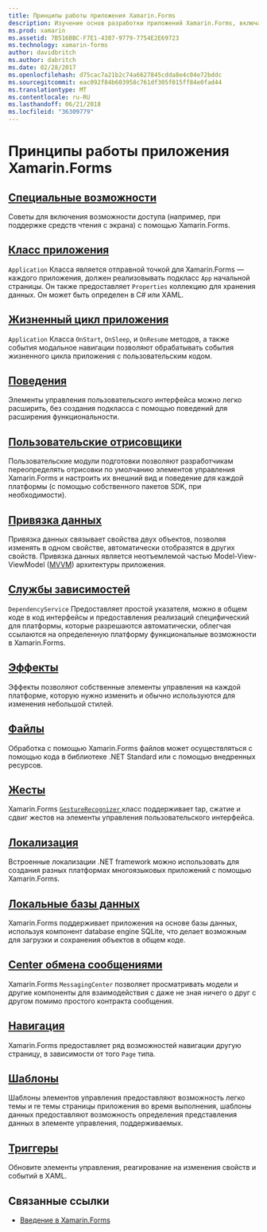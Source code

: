 ```yaml
---
title: Принципы работы приложения Xamarin.Forms
description: Изучение основ разработки приложений Xamarin.Forms, включая все необходимые основные понятия, через, чтобы внести Завершающие штрихи, например доступность и локализации.
ms.prod: xamarin
ms.assetid: 7B516BBC-F7E1-4387-9779-7754E2E69723
ms.technology: xamarin-forms
author: davidbritch
ms.author: dabritch
ms.date: 02/28/2017
ms.openlocfilehash: d75cac7a21b2c74a6627845cdda8e4c04e72bddc
ms.sourcegitcommit: eac092f84b603958c761df305f015ff84e0fad44
ms.translationtype: MT
ms.contentlocale: ru-RU
ms.lasthandoff: 06/21/2018
ms.locfileid: "36309779"
---
```

# <a name="xamarinforms-application-fundamentals"></a>Принципы работы приложения Xamarin.Forms

## <a name="accessibilityaccessibilityindexmd"></a>[Специальные возможности](accessibility/index.md)

Советы для включения возможности доступа (например, при поддержке средств чтения с экрана) с помощью Xamarin.Forms.

## <a name="app-classapplication-classmd"></a>[Класс приложения](application-class.md)

`Application` Класса является отправной точкой для Xamarin.Forms — каждого приложения, должен реализовывать подкласс `App` начальной страницы. Он также предоставляет `Properties` коллекцию для хранения данных. Он может быть определен в C# или XAML.

## <a name="app-lifecycleapp-lifecyclemd"></a>[Жизненный цикл приложения](app-lifecycle.md)

`Application` Класса `OnStart`, `OnSleep`, и `OnResume` методов, а также события модальное навигации позволяют обрабатывать события жизненного цикла приложения с пользовательским кодом.

## <a name="behaviorsbehaviorsindexmd"></a>[Поведения](behaviors/index.md)

Элементы управления пользовательского интерфейса можно легко расширить, без создания подкласса с помощью поведений для расширения функциональности.

## <a name="custom-rendererscustom-rendererindexmd"></a>[Пользовательские отрисовщики](custom-renderer/index.md)

Пользовательские модули подготовки позволяют разработчикам переопределять отрисовки по умолчанию элементов управления Xamarin.Forms и настроить их внешний вид и поведение для каждой платформы (с помощью собственного пакетов SDK, при необходимости).

## <a name="data-bindingdata-bindingindexmd"></a>[Привязка данных](data-binding/index.md)

Привязка данных связывает свойства двух объектов, позволяя изменять в одном свойстве, автоматически отобразятся в других свойств. Привязка данных является неотъемлемой частью Model-View-ViewModel ([MVVM](~/xamarin-forms/enterprise-application-patterns/mvvm.md)) архитектуры приложения.

## <a name="dependency-servicedependency-serviceindexmd"></a>[Службы зависимостей](dependency-service/index.md)

`DependencyService` Предоставляет простой указателя, можно в общем коде в код интерфейсы и предоставления реализаций специфический для платформы, которые разрешаются автоматически, облегчая ссылаются на определенную платформу функциональные возможности в Xamarin.Forms.

## <a name="effectseffectsindexmd"></a>[Эффекты](effects/index.md)

Эффекты позволяют собственные элементы управления на каждой платформе, которую нужно изменить и обычно используются для изменения небольшой стилей.

## <a name="filesfilesmd"></a>[Файлы](files.md)

Обработка с помощью Xamarin.Forms файлов может осуществляться с помощью кода в библиотеке .NET Standard или с помощью внедренных ресурсов.

## <a name="gesturesgesturesindexmd"></a>[Жесты](gestures/index.md)

Xamarin.Forms [ `GestureRecognizer` ](https://developer.xamarin.com/api/type/Xamarin.Forms.GestureRecognizer/) класс поддерживает tap, сжатие и сдвиг жестов на элементы управления пользовательского интерфейса.

## <a name="localizationlocalizationindexmd"></a>[Локализация](localization/index.md)

Встроенные локализации .NET framework можно использовать для создания разных платформах многоязыковых приложений с помощью Xamarin.Forms.

## <a name="local-databasesdatabasesmd"></a>[Локальные базы данных](databases.md)

Xamarin.Forms поддерживает приложения на основе базы данных, используя компонент database engine SQLite, что делает возможным для загрузки и сохранения объектов в общем коде.

## <a name="messaging-centermessaging-centermd"></a>[Center обмена сообщениями](messaging-center.md)

Xamarin.Forms `MessagingCenter` позволяет просматривать модели и другие компоненты для взаимодействия с даже не зная ничего о друг с другом помимо простого контракта сообщения.

## <a name="navigationnavigationindexmd"></a>[Навигация](navigation/index.md)

Xamarin.Forms предоставляет ряд возможностей навигации другую страницу, в зависимости от того `Page` типа.

## <a name="templatestemplatesindexmd"></a>[Шаблоны](templates/index.md)

Шаблоны элементов управления предоставляют возможность легко темы и re темы страницы приложения во время выполнения, шаблоны данных предоставляют возможность определения представления данных в элементе управления, поддерживаемых.

## <a name="triggerstriggersmd"></a>[Триггеры](triggers.md)

Обновите элементы управления, реагирование на изменения свойств и событий в XAML.


## <a name="related-links"></a>Связанные ссылки

- [Введение в Xamarin.Forms](~/xamarin-forms/get-started/introduction-to-xamarin-forms.md)
